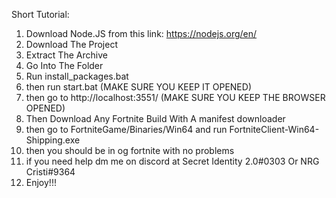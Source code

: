 Short Tutorial:
1. Download Node.JS from this link: https://nodejs.org/en/
2. Download The Project
3. Extract The Archive
4. Go Into The Folder
5. Run install_packages.bat
6. then run start.bat (MAKE SURE YOU KEEP IT OPENED)
7. then go to http://localhost:3551/ (MAKE SURE YOU KEEP THE BROWSER OPENED)
8. Then Download Any Fortnite Build With A manifest downloader
9. then go to FortniteGame/Binaries/Win64 and run FortniteClient-Win64-Shipping.exe
10. then you should be in og fortnite with no problems
11. if you need help dm me on discord at Secret Identity 2.0#0303 Or NRG Cristi#9364
12. Enjoy!!!
